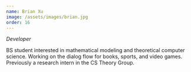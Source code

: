 ```yaml
---
name: Brian Xu
image: /assets/images/brian.jpg
order: 16
---
```

*Developer*

BS student interested in mathematical modeling and theoretical computer science. Working on the dialog flow for books, sports, and video games. Previously a research intern in the CS Theory Group.
